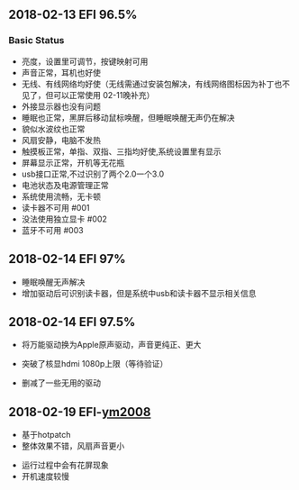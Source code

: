 ## 2018-02-13 EFI 96.5%
### Basic Status
- 亮度，设置里可调节，按键映射可用
- 声音正常，耳机也好使
- 无线、有线网络均好使（无线需通过安装包解决，有线网络图标因为补丁也不见了，但可以正常使用 02-11晚补充）
- 外接显示器也没有问题
- 睡眠也正常，黑屏后移动鼠标唤醒，但睡眠唤醒无声仍在解决
- 貌似水波纹也正常
- 风扇安静，电脑不发热
- 触摸板正常，单指、双指、三指均好使,系统设置里有显示
- 屏幕显示正常，开机等无花瓶
- usb接口正常,不过识别了两个2.0一个3.0
- 电池状态及电源管理正常
- 系统使用流畅，无卡顿
- 读卡器不可用 #001
- 没法使用独立显卡 #002
- 蓝牙不可用 #003

## 2018-02-14 EFI 97%

+ 睡眠唤醒无声解决
+ 增加驱动后可识别读卡器，但是系统中usb和读卡器不显示相关信息

## 2018-02-14 EFI 97.5%

+ 将万能驱动换为Apple原声驱动，声音更纯正、更大
- 突破了核显hdmi 1080p上限（等待验证）
+ 删减了一些无用的驱动

## 2018-02-19 EFI-[ym2008](https://github.com/ym2008)

+ 基于hotpatch
+ 整体效果不错，风扇声音更小
- 运行过程中会有花屏现象
- 开机速度较慢



